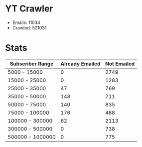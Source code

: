 # YT Crawler
- Emails: 11034
- Crawled: 521031

# Stats
| Subscriber Range  | Already Emailed | Not Emailed |
|-------|-------|-------|
| 5000 - 15000 | 0 | 2749 |
| 15000 - 25000 | 0 | 1283 |
| 25000 - 35000 | 47 | 769 |
| 35000 - 50000 | 148 | 711 |
| 50000 - 75000 | 140 | 835 |
| 75000 - 100000 | 176 | 488 |
| 100000 - 300000 | 62 | 2113 |
| 300000 - 500000 | 0 | 738 |
| 500000 - 1000000 | 0 | 775 |

